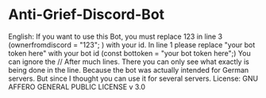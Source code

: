 # Anti-Grief-Discord-Bot
English: If you want to use this Bot, you must replace 123 in line 3 (ownerfromdiscord = "123"; ) with your id. In line 1 please replace "your bot token here" with your bot id (const bottoken = "your bot token here";) You can ignore the // After much lines. There you can only see what exactly is being done in the line. Because the bot was actually intended for German servers. But since I thought you can use it for several servers. License: GNU AFFERO GENERAL PUBLIC LICENSE v 3.0

